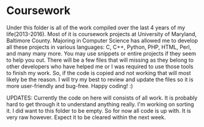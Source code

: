 # Coursework

Under this folder is all of the work compiled over the last 4 years of my life(2013-2016). Most of it is coursework projects at University of Maryland, Baltimore County. Majoring in Computer Science has allowed me to develop all these projects in various languages: C, C++, Python, PHP, HTML, Perl, and many many more. You may use snippets or entire projects if they seem to help you out. There will be a few files that will missing as they belong to other developers who have helped me or I was required to use those tools to finish my work. So, if the code is copied and not working that will most likely be the reason. I will try my best to review and update the files so it is more user-friendly and bug-free. Happy coding! :)  

UPDATES:
	Currently the code on here will consists of all work. It is probably hard to get through it to understand anything really. I'm working on sorting it. I did want to this folder to be empty. So for now all code is up with. It is very raw however. Expect it to be cleared within the next week.
 